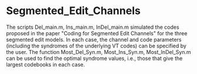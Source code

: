# Segmented_Edit_Channels
The scripts Del_main.m, Ins_main.m, InDel_main.m simulated the codes proposed in the paper "Coding for Segmented Edit Channels" for the three segmented edit models. In each case, the channel and code parameters (including the syndromes of the underlying VT codes) can be specified by the user. The function Most_Del_Syn.m, Most_Ins_Syn.m, Most_InDel_Syn.m can be used to find the optimal syndrome values, i.e., those that give the largest codebooks in each case.
